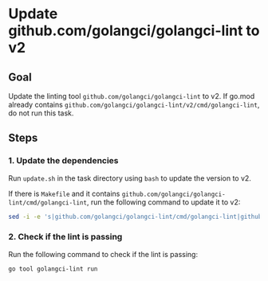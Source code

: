 # Update github.com/golangci/golangci-lint to v2

## Goal

Update the linting tool `github.com/golangci/golangci-lint` to v2.
If go.mod already contains `github.com/golangci/golangci-lint/v2/cmd/golangci-lint`, do not run this task.

## Steps

### 1. Update the dependencies

Run `update.sh` in the task directory using `bash` to update the version to v2.

If there is `Makefile` and it contains `github.com/golangci/golangci-lint/cmd/golangci-lint`, run the following command to update it to v2:

```bash
sed -i -e 's|github.com/golangci/golangci-lint/cmd/golangci-lint|github.com/golangci/golangci-lint/v2/cmd/golangci-lint|g' Makefile
```

### 2. Check if the lint is passing

Run the following command to check if the lint is passing:

```bash
go tool golangci-lint run
```
